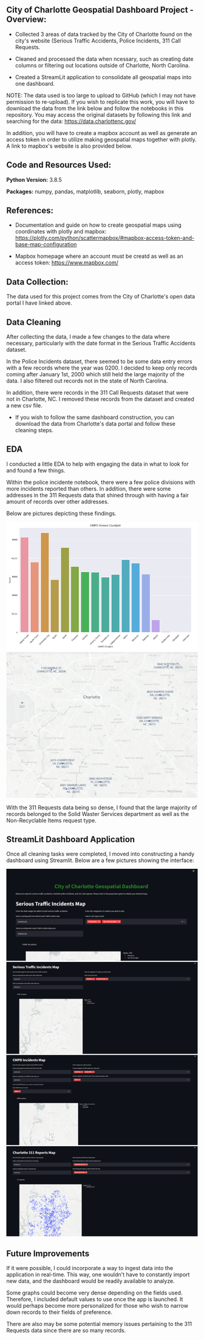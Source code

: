 ## City of Charlotte Geospatial Dashboard Project - Overview:

* Collected 3 areas of data tracked by the City of Charlotte found on the city's website (Serious Traffic Accidents, Police Incidents, 311 Call Requests.

* Cleaned and processed the data when ncessary, such as creating date columns or filtering out locations outside of Charlotte, North Carolina.

* Created a StreamLit application to consolidate all geospatial maps into one dashboard.

NOTE: The data used is too large to upload to GitHub (which I may not have permission to re-upload). If you wish to replicate this work, you will have to download the data from the link below and follow the notebooks in this repository. You may access the original datasets by following this link and searching for the data:
https://data.charlottenc.gov/

In addition, you will have to create a mapbox account as well as generate an access token in order to utilize making geospatial maps together with plotly. A link to mapbox's website is also provided below.


## Code and Resources Used:

**Python Version:** 3.8.5

**Packages:** numpy, pandas, matplotlib, seaborn, plotly, mapbox

## References:

* Documentation and guide on how to create geospatial maps using coordinates with plotly and mapbox:
https://plotly.com/python/scattermapbox/#mapbox-access-token-and-base-map-configuration

* Mapbox homepage where an account must be creatd as well as an access token:
https://www.mapbox.com/


## Data Collection:

The data used for this project comes from the City of Charlotte's open data portal I have linked above.


## Data Cleaning

After collecting the data, I made a few changes to the data where necessary, particularly with the date format in the Serious Traffic Accidents dataset.

In the Police Incidents dataset, there seemed to be some data entry errors with a few records where the year was 0200. I decided to keep only records coming after January 1st, 2000 which still held the large majority of the data. I also filtered out records not in the state of North Carolina.

In addition, there were records in the 311 Call Requests dataset that were not in Charlotte, NC. I removed these records from the dataset and created a new csv file.

* If you wish to follow the same dashboard construction, you can download the data from Charlotte's data portal and follow these cleaning steps.



## EDA
I conducted a little EDA to help with engaging the data in what to look for and found a few things.

Within the police incidente notebook, there were a few police divisions with more incidents reported than others. In addition, there were some addresses in the 311 Requests data that shined through with having a fair amount of records over other addresses. 

Below are pictures depicting these findings.


![alt text](https://github.com/elayer/CharlotteGeospatialDashboard/blob/main/st_commoncmpddivision.png "CMPD Divisions")
![alt text](https://github.com/elayer/CharlotteGeospatialDashboard/blob/main/st_commonlocs.png "Common 311 Locations")

With the 311 Requests data being so dense, I found that the large majority of records belonged to the Solid Waster Services department as well as the Non-Recyclable Items request type.

## StreamLit Dashboard Application
Once all cleaning tasks were completed, I moved into constructing a handy dashboard using Streamlit. Below are a few pictures showing the interface:

![alt text](https://github.com/elayer/CharlotteGeospatialDashboard/blob/main/st_top.png "StreamLit Top Page")
![alt text](https://github.com/elayer/CharlotteGeospatialDashboard/blob/main/st_trafficincidents.png "Serious Traffic Accidents")
![alt text](https://github.com/elayer/CharlotteGeospatialDashboard/blob/main/st_police.png "CMPD Incidents")
![alt text](https://github.com/elayer/CharlotteGeospatialDashboard/blob/main/st_311.png "311 Requests")

## Future Improvements
If it were possible, I could incorporate a way to ingest data into the application in real-time. This way, one wouldn't have to constantly import new data, and the dashboard would be readily available to analyze.

Some graphs could become very dense depending on the fields used. Therefore, I included default values to use once the app is launched. It would perhaps become more personalized for those who wish to narrow down records to their fields of preference.

There are also may be some potential memory issues pertaining to the 311 Requests data since there are so many records.
